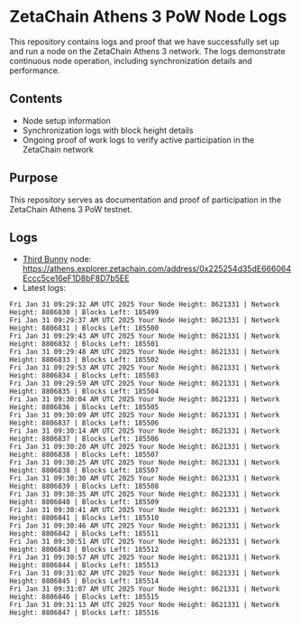 # ZetaChain Athens 3 PoW Node Logs
This repository contains logs and proof that we have successfully set up and run a node on the ZetaChain Athens 3 network. The logs demonstrate continuous node operation, including synchronization details and performance.

## Contents
- Node setup information
- Synchronization logs with block height details
- Ongoing proof of work logs to verify active participation in the ZetaChain network

## Purpose
This repository serves as documentation and proof of participation in the ZetaChain Athens 3 PoW testnet.

## Logs

- [Third Bunny](https://thirdbunny.xyz/) node: https://athens.explorer.zetachain.com/address/0x225254d35dE666064Eccc5ce16eF1D8bF8D7b5EE
- Latest logs:
```
Fri Jan 31 09:29:32 AM UTC 2025 Your Node Height: 8621331 | Network Height: 8806830 | Blocks Left: 185499
Fri Jan 31 09:29:37 AM UTC 2025 Your Node Height: 8621331 | Network Height: 8806831 | Blocks Left: 185500
Fri Jan 31 09:29:43 AM UTC 2025 Your Node Height: 8621331 | Network Height: 8806832 | Blocks Left: 185501
Fri Jan 31 09:29:48 AM UTC 2025 Your Node Height: 8621331 | Network Height: 8806833 | Blocks Left: 185502
Fri Jan 31 09:29:53 AM UTC 2025 Your Node Height: 8621331 | Network Height: 8806834 | Blocks Left: 185503
Fri Jan 31 09:29:59 AM UTC 2025 Your Node Height: 8621331 | Network Height: 8806835 | Blocks Left: 185504
Fri Jan 31 09:30:04 AM UTC 2025 Your Node Height: 8621331 | Network Height: 8806836 | Blocks Left: 185505
Fri Jan 31 09:30:09 AM UTC 2025 Your Node Height: 8621331 | Network Height: 8806837 | Blocks Left: 185506
Fri Jan 31 09:30:14 AM UTC 2025 Your Node Height: 8621331 | Network Height: 8806837 | Blocks Left: 185506
Fri Jan 31 09:30:20 AM UTC 2025 Your Node Height: 8621331 | Network Height: 8806838 | Blocks Left: 185507
Fri Jan 31 09:30:25 AM UTC 2025 Your Node Height: 8621331 | Network Height: 8806838 | Blocks Left: 185507
Fri Jan 31 09:30:30 AM UTC 2025 Your Node Height: 8621331 | Network Height: 8806839 | Blocks Left: 185508
Fri Jan 31 09:30:35 AM UTC 2025 Your Node Height: 8621331 | Network Height: 8806840 | Blocks Left: 185509
Fri Jan 31 09:30:41 AM UTC 2025 Your Node Height: 8621331 | Network Height: 8806841 | Blocks Left: 185510
Fri Jan 31 09:30:46 AM UTC 2025 Your Node Height: 8621331 | Network Height: 8806842 | Blocks Left: 185511
Fri Jan 31 09:30:51 AM UTC 2025 Your Node Height: 8621331 | Network Height: 8806843 | Blocks Left: 185512
Fri Jan 31 09:30:57 AM UTC 2025 Your Node Height: 8621331 | Network Height: 8806844 | Blocks Left: 185513
Fri Jan 31 09:31:02 AM UTC 2025 Your Node Height: 8621331 | Network Height: 8806845 | Blocks Left: 185514
Fri Jan 31 09:31:07 AM UTC 2025 Your Node Height: 8621331 | Network Height: 8806846 | Blocks Left: 185515
Fri Jan 31 09:31:13 AM UTC 2025 Your Node Height: 8621331 | Network Height: 8806847 | Blocks Left: 185516
```
